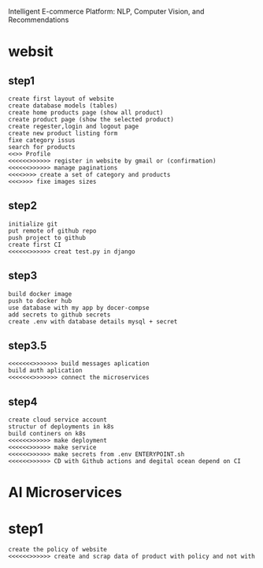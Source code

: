 Intelligent E-commerce Platform: NLP, Computer Vision, and Recommendations

# websit
## step1
    create first layout of website
    create database models (tables)
    create home products page (show all product)
    create product page (show the selected product)
    create regester,login and logout page
    create new product listing form
    fixe category issus
    search for products
    <<>> Profile 
    <<<<<<>>>>>> register in website by gmail or (confirmation)
    <<<<<<>>>>>> manage paginations
    <<<<>>>> create a set of category and products 
    <<<>>>> fixe images sizes

## step2
    initialize git
    put remote of github repo
    push project to github
    create first CI
    <<<<<<>>>>>> creat test.py in django

## step3

    build docker image
    push to docker hub
	use database with my app by docer-compse
    add secrets to github secrets
    create .env with database details mysql + secret

## step3.5
    <<<<<<<>>>>>>> build messages aplication
    build auth aplication
    <<<<<<<>>>>>>> connect the microservices

## step4
    create cloud service account
    structur of deployments in k8s
    build continers on k8s
    <<<<<<>>>>>> make deployment
    <<<<<<>>>>>> make service 
    <<<<<<>>>>>> make secrets from .env ENTERYPOINT.sh
    <<<<<<>>>>>> CD with Github actions and degital ocean depend on CI


# AI Microservices
# step1
    create the policy of website
    <<<<<<>>>>>> create and scrap data of product with policy and not with


